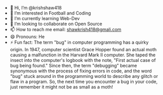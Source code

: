 - 👋 Hi, I’m @krishshaw418
- 👀 I’m interested in Football and Coding
- 🌱 I’m currently learning Web-Dev
- 💞️ I’m looking to collaborate on Open Source
- 📫 How to reach me email: shawkrish418@gmali.com
- 😄 Pronouns: He
- ⚡ Fun fact:  The term "bug" in computer programming has a quirky origin. In 1947, computer scientist Grace Hopper found an actual moth causing a malfunction in the Harvard Mark II computer. She taped the insect into the computer's logbook with the note, "First actual case of bug being found." Since then, the term "debugging" became synonymous with the process of fixing errors in code, and the word "bug" stuck around in the programming world to describe any glitch or flaw in a program. So, the next time you encounter a bug in your code, just remember it might not be as small as a moth!






<!---
krishshaw418/krishshaw418 is a ✨ special ✨ repository because its `README.md` (this file) appears on your GitHub profile.
You can click the Preview link to take a look at your changes.
--->
